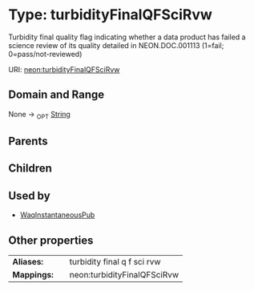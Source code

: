 
# Type: turbidityFinalQFSciRvw


Turbidity final quality flag indicating whether a data product has failed a science review of its quality detailed in NEON.DOC.001113 (1=fail; 0=pass/not-reviewed)

URI: [neon:turbidityFinalQFSciRvw](https://data.neonscience.org/turbidityFinalQFSciRvw)


## Domain and Range

None ->  <sub>OPT</sub> [String](types/String.md)

## Parents


## Children


## Used by

 * [WaqInstantaneousPub](WaqInstantaneousPub.md)

## Other properties

|  |  |  |
| --- | --- | --- |
| **Aliases:** | | turbidity final q f sci rvw |
| **Mappings:** | | neon:turbidityFinalQFSciRvw |

